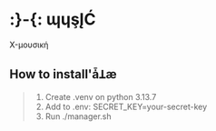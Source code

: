 # :}-{: ɰɥşĮĆ
X-μουσική 

## How to install'ǡꞱæ
> 1. Create .venv on python 3.13.7 
> 2. Add to .env: SECRET_KEY=your-secret-key   
> 3. Run ./manager.sh  
